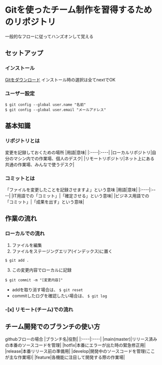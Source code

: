 # Gitを使ったチーム制作を習得するためのリポジトリ
一般的なフローに従ってハンズオンして覚える



## セットアップ
### インストール
[Gitをダウンロード](https://git-scm.com/)
インストール時の選択は全てnextでOK

### ユーザー設定
```
$ git config --global user.name "名前"
$ git config --global user.email "メールアドレス"
```


## 基本知識
### リポジトリとは
変更を記録しておくための場所
|用語|意味|
|:----|:----|
|ローカルリポジトリ|自分のマシン内での作業場、個人のデスク|
|リモートリポジトリ|ネット上にある共通の作業場、みんなで使うデスク|

### コミットとは
「ファイルを変更したことを記録させますよ」という意味
|用語|意味|
|:----|:----|
|IT用語での「コミット」|「確定させる」という意味|
|ビジネス用語での「コミット」|「成果を出す」という意味|


## 作業の流れ
### ローカルでの流れ
1. ファイルを編集  
2. ファイルをステージングエリア(インデックス)に置く
```
$ git add .
```
3. この変更内容でローカルに記録
```
$ git commit -m "[変更内容]"
```
  
* addを取り消す場合は、 `$ git reset`
* commitしたログを確認したい場合は、 `$ git log`

### -[x] リモート(チーム)での流れ


## チーム開発でのブランチの使い方
githubフローの場合
|ブランチ名|役割|
|:----|:----|
|main(master)|リリース済みの本番のソースコードを管理|
|hotfix|本番にエラーが出た時の緊急修正用|
|release|本番リリース前の準備用|
|develop|開発中のソースコードを管理(ここが主な作業場)|
|feature|各機能に注目して開発する際の作業場|
